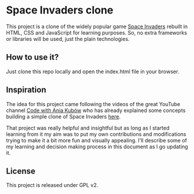 # Space Invaders clone

This project is a clone of the widely popular game [Space
Invaders](http://www.spaceinvaders.de/) rebuilt in HTML, CSS and
JavaScript for learning purposes.  So, no extra frameworks or libraries
will be used, just the plain technologies.


## How to use it?

Just clone this repo locally and open the index.html file in your browser.


## Inspiration

The idea for this project came following the videos of the great YouTube
channel [Code with Ania Kubów](https://www.youtube.com/@AniaKubow/videos)
who has already explained some concepts building a simple clone of Space
Invaders [here](https://youtu.be/ec8vSKJuZTk?t=14916).

That project was really helpful and insightful but as long as I started
learning from it my aim was to put my own contributions and modifications
trying to make it a bit more fun and visually appealing.  I'll describe
some of my learning and decision making process in this document as I go
updating it.


## License

This project is released under GPL v2.

